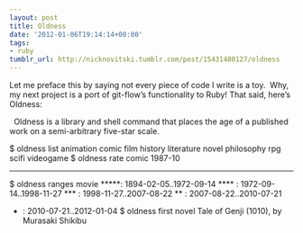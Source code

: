 ```yaml
---
layout: post
title: Oldness
date: '2012-01-06T19:14:14+00:00'
tags:
- ruby
tumblr_url: http://nicknovitski.tumblr.com/post/15431480127/oldness
---
```

Let me preface this by saying not every piece of code I write is a toy.  Why, my next project is a port of git-flow’s functionality to Ruby!
That said, here’s Oldness:

  Oldness is a library and shell command that places the age of a published work on a semi-arbitrary five-star scale.

 $ oldness list
 animation
 comic
 film
 history
 literature
 novel
 philosophy
 rpg
 scifi
 videogame
 $ oldness rate comic 1987-10
 ****
 $ oldness ranges movie
 *****: 1894-02-05..1972-09-14
 **** : 1972-09-14..1998-11-27
 ***  : 1998-11-27..2007-08-22
 **   : 2007-08-22..2010-07-21
 *    : 2010-07-21..2012-01-04
 $ oldness first novel
 Tale of Genji (1010), by Murasaki Shikibu
